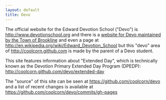 ```yaml
---
layout: default
title: Devo
---
```

The official website for the Edward Devotion School ("Devo") is http://www.devotionschool.org and there is a [website for Devo maintained by the Town of Brookline][town-site] and even a page at http://en.wikipedia.org/wiki/Edward_Devotion_School but this "devo" area of http://coolcorn.github.com is made by the parent of a Devo student.

This site features information about "Extended Day", which is technically known as the Devotion Primary Extended Day Program (DPEDP): http://coolcorn.github.com/devo/extended-day

The "source" of this site can be seen at https://github.com/coolcorn/devo and a list of recent changes is available at https://github.com/coolcorn/devo/commits/gh-pages

[town-site]: http://www.brookline.k12.ma.us/index.php?option=com_content&view=article&id=113&Itemid=155
